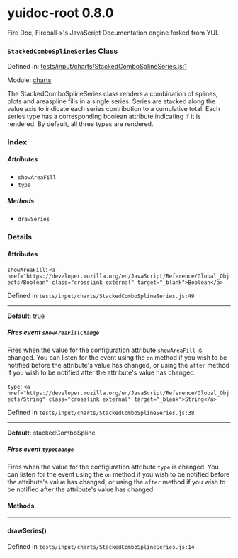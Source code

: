 
# yuidoc-root 0.8.0

Fire Doc, Fireball-x&#x27;s JavaScript Documentation engine forked from YUI.

### `StackedComboSplineSeries` Class


Defined in: [tests/input/charts/StackedComboSplineSeries.js:1](../files/tests/input/charts/StackedComboSplineSeries.js.js)

Module: [charts](../modules/charts.md)




The StackedComboSplineSeries class renders a combination of splines, plots and areaspline fills in a single series. Series
are stacked along the value axis to indicate each series contribution to a cumulative total. Each
series type has a corresponding boolean attribute indicating if it is rendered. By default, all three types are
rendered.

### Index


##### Attributes

  - `showAreaFill`
  - `type`


##### Methods


  - `drawSeries`





### Details



#### Attributes


`showAreaFill`: `<a href="https://developer.mozilla.org/en/JavaScript/Reference/Global_Objects/Boolean" class="crosslink external" target="_blank">Boolean</a>`

Defined in `tests/input/charts/StackedComboSplineSeries.js:49`



---------------------



**Default**: true

##### Fires event `showAreaFillChange`

Fires when the value for the configuration attribute `showAreaFill` is
changed. You can listen for the event using the `on` method if you
wish to be notified before the attribute's value has changed, or
using the `after` method if you wish to be notified after the
attribute's value has changed.



`type`: `<a href="https://developer.mozilla.org/en/JavaScript/Reference/Global_Objects/String" class="crosslink external" target="_blank">String</a>`

Defined in `tests/input/charts/StackedComboSplineSeries.js:38`



---------------------



**Default**: stackedComboSpline

##### Fires event `typeChange`

Fires when the value for the configuration attribute `type` is
changed. You can listen for the event using the `on` method if you
wish to be notified before the attribute's value has changed, or
using the `after` method if you wish to be notified after the
attribute's value has changed.





<!-- Method Block -->
#### Methods



--------------------------
#### drawSeries() 

Defined in `tests/input/charts/StackedComboSplineSeries.js:14`



> 






